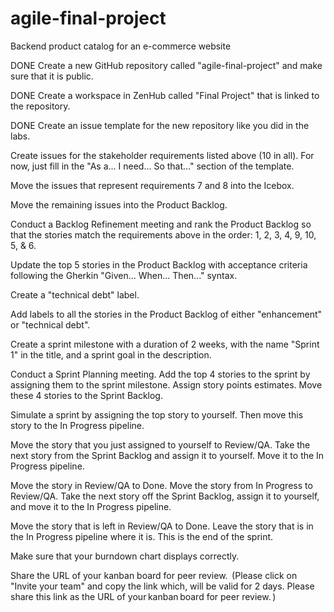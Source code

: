 # agile-final-project
Backend product catalog for an e-commerce website

DONE Create a new GitHub repository called "agile-final-project" and make sure that it is public. 

DONE Create a workspace in ZenHub called "Final Project" that is linked to the repository. 

DONE Create an issue template for the new repository like you did in the labs. 

Create issues for the stakeholder requirements listed above (10 in all). For now, just fill in the "As a... I need... So that..." section of the template. 

Move the issues that represent requirements 7 and 8 into the Icebox. 

Move the remaining issues into the Product Backlog. 

Conduct a Backlog Refinement meeting and rank the Product Backlog so that the stories match the requirements above in the order: 1, 2, 3, 4, 9, 10, 5, & 6. 

Update the top 5 stories in the Product Backlog with acceptance criteria following the Gherkin "Given... When... Then..." syntax. 

Create a "technical debt" label. 

Add labels to all the stories in the Product Backlog of either "enhancement" or "technical debt". 

Create a sprint milestone with a duration of 2 weeks, with the name "Sprint 1" in the title, and a sprint goal in the description.

Conduct a Sprint Planning meeting. Add the top 4 stories to the sprint by assigning them to the sprint milestone. Assign story points estimates.  Move these 4 stories to the Sprint Backlog. 

Simulate a sprint by assigning the top story to yourself. Then move this story to the In Progress pipeline. 

Move the story that you just assigned to yourself to Review/QA. Take the next story from the Sprint Backlog and assign it to yourself.  Move it to the In Progress pipeline. 

Move the story in Review/QA to Done. Move the story from In Progress to Review/QA. Take the next story off the Sprint Backlog, assign it to yourself, and move it to the In Progress pipeline. 

Move the story that is left in Review/QA to Done. Leave the story that is in the In Progress pipeline where it is. This is the end of the sprint. 

Make sure that your burndown chart displays correctly.

Share the URL of your kanban board for peer review.  (Please click on "Invite your team" and copy the link which, will be valid for 2 days. Please share this link as the URL of your kanban board for peer review. )

